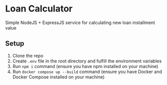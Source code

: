 # Loan Calculator  
Simple NodeJS + ExpressJS service for calculating new loan installment value

## Setup 
1. Clone the repo
2. Create `.env` file in the root directory and fulfill the environment variables
3. Run `npm i` command (ensure you have npm installed on your machine)
4. Run `docker compose up --build` command (ensure you have Docker and Docker Compose installed on your machine)
